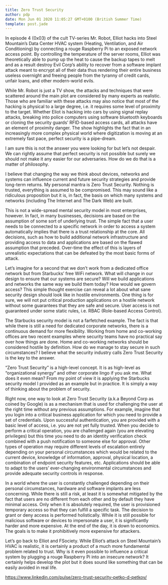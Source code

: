 ```yaml
---
title: Zero Trust Security
author: pdp
date: Mon Jun 01 2020 11:05:27 GMT+0100 (British Summer Time)
template: post.jade
---
```


In episode 4 (0x03) of the cult TV-series Mr. Robot, Elliot hacks into Steel Mountain’s Data Center HVAC system (Heating, Ventilation, and Air Conditioning) by connecting a rouge Raspberry Pi to an exposed network access point. By controlling the temperature of the server rooms, Elliot was theoretically able to pump up the heat to cause the backup tapes to melt and as a result destroy Evil Corp’s ability to recover from a software implant attack meant to encrypt all of their data thus rendering their entire business useless overnight and freeing people from the tyranny of credit cards, unfair loans, and other modern-world evils.

While Mr. Robot is just a TV show, the attacks and techniques that were scattered around the main plot are considered by many experts as realistic. Those who are familiar with these attacks may also notice that most of the hacking is physical to a large degree, i.e. it requires some level of proximity to the target. Whether Eliot is hacking into cars by using signal replay attacks, breaking into police computers using software bluetooth keyboards or cloning the security guards’ RFID-based access cards, all attacks have an element of proximity danger. The show highlights the fact that in an increasingly more complex physical world where digitization is moving at an extremely fast pace, perfect security is a pipe-dream.

I am sure this is not the answer you were looking for but let’s not despair. We can rightly assume that perfect security is not possible but surely we should not make it any easier for our adversaries. How do we do that is a matter of philosophy.

I believe that changing the way we think about devices, networks and systems can influence current and future security strategies and provide long-term returns. My personal mantra is Zero Trust Security. Nothing is trusted, everything is assumed to be compromised. This may sound like a ridiculous proposition but it is, in fact, the basis on which many systems and networks (including The Internet and The Dark Web) are built.

This is not a wide-spread mental security model in most enterprises, however. In fact, in many businesses, decisions are based on the assumption of some sort of underlying trust. The simple fact that a user needs to be connected to a specific network in order to access a system automatically implies that there is a trust relationship at the core. All decisions, such as how to build additional network infrastructure and providing access to data and applications are based on the flawed assumption that preceded. Over-time the effect of this is layers of unrealistic expectations that can be defeated by the most basic forms of attack.

Let’s imagine for a second that we don’t work from a dedicated office network but from Starbucks’ free WiFi network. What will change in our design to ensure that our systems are secure? Will we build applications and networks the same way we build them today? How would we govern access? This simple thought exercise can reveal a lot about what sane security design should look like in hostile environments. One thing is for sure, we will not put critical production applications on a hostile network without some guarantees that they are safe and secure. User access is not guaranteed under some static rules, i.e. RBAC (Role-based Access Control).

The Starbucks security model is not a farfetched example. The fact is that while there is still a need for dedicated corporate networks, there is a continuous demand for more flexibility. Working from home and co-working offices are two recent examples where security teams have no practical say over how things are done. Home and co-working networks should be considered hostile by definition. How do we manage to stay secure in such circumstances? I believe what the security industry calls Zero Trust Security is the key to the answer.

“Zero Trust Security” is a high-level concept. It is as high-level as “organizational synergy” and other corporate lingo if you ask me. What does it even mean? From my point of view it is applying the Starbucks security model I provided as an example but in practice. It is simply a way of thinking about the problem of security.

Right now, one way to look at Zero Trust Security (a.k.a Beyond Corp as coined by Google) is as a mechanism that is used for challenging the user at the right time without any previous assumptions. For example, imagine that you login into a critical business application for which you need to provide a set of credentials. Upon successful authentication, you are provided with a basic level of access, i.e. you are not yet fully trusted. When you decide to perform a critical operation, you are challenged again (you are elevating privileges) but this time you need to do an identity verification check combined with a push notification to someone else for approval. Other types of operation may require different levels of escalation entirely depending on your personal circumstances which would be related to the current device, knowledge of information, approval, physical location, a combination of endpoint security features, etc. Applications should be able to adapt to the users’ ever-changing environmental circumstances and provide adequate security controls in response.

In a world where the user is constantly challenged depending on their personal circumstances, hardware and software implants are less concerning. While there is still a risk, at least it is somewhat mitigated by the fact that users are no different from each other and by default they have minimal access. Only when it is absolutely required, the user is provisioned temporary access so that they can fulfill a specific task. The decision to grant or deny access is performed holistically. While it is still possible for malicious software or devices to impersonate a user, it is significantly harder and more expensive. At the end of the day, it is down to economics. The goals is to make it prohibitively more expensive for attackers.

Let’s go back to Elliot and FSociety. While Elliot’s attack on Steel Mountain’s HVAC is realistic, it is certainly a product of a much more fundamental problem related to trust. Why is it even possible to influence a critical system by plugging a rouge Raspberry Pi into an insecure network? It certainly helps develop the plot but it does sound like something that can be easily avoided in real life.

https://www.linkedin.com/pulse/zero-trust-security-petko-d-petkov/
